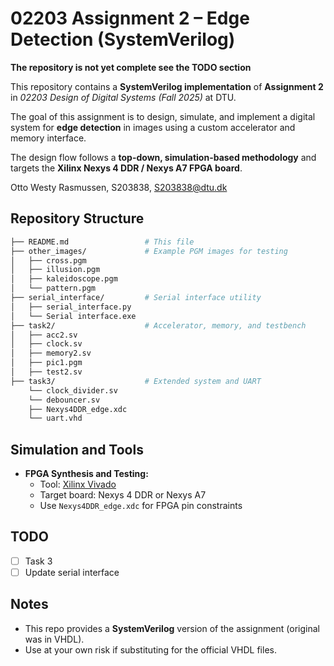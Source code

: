 # 02203 Assignment 2 – Edge Detection (SystemVerilog)

__The repository is not yet complete see the TODO section__

This repository contains a **SystemVerilog implementation** of **Assignment 2** in *02203 Design of Digital Systems (Fall 2025)* at DTU.

The goal of this assignment is to design, simulate, and implement a digital system for **edge detection** in images using a custom accelerator and memory interface.

The design flow follows a **top-down, simulation-based methodology** and targets the **Xilinx Nexys 4 DDR / Nexys A7 FPGA board**.

Otto Westy Rasmussen, S203838, S203838@dtu.dk

## Repository Structure

```bash
├── README.md                 # This file
├── other_images/             # Example PGM images for testing
│   ├── cross.pgm
│   ├── illusion.pgm
│   ├── kaleidoscope.pgm
│   └── pattern.pgm
├── serial_interface/         # Serial interface utility
│   ├── serial_interface.py
│   └── Serial interface.exe
├── task2/                    # Accelerator, memory, and testbench
│   ├── acc2.sv
│   ├── clock.sv
│   ├── memory2.sv
│   ├── pic1.pgm
│   ├── test2.sv
├── task3/                    # Extended system and UART
    └── clock_divider.sv
    └── debouncer.sv
    ├── Nexys4DDR_edge.xdc
    └── uart.vhd
```

## Simulation and Tools

- **FPGA Synthesis and Testing:**  
  - Tool: [Xilinx Vivado](https://www.xilinx.com/products/design-tools/vivado.html)  
  - Target board: Nexys 4 DDR or Nexys A7  
  - Use `Nexys4DDR_edge.xdc` for FPGA pin constraints   

## TODO
- [ ] Task 3
- [ ] Update serial interface

## Notes
- This repo provides a **SystemVerilog** version of the assignment (original was in VHDL).  
- Use at your own risk if substituting for the official VHDL files.
